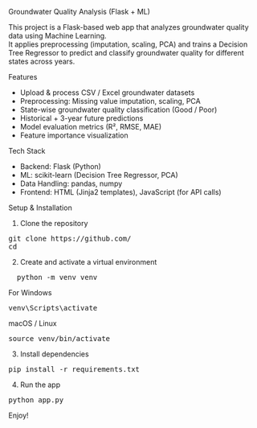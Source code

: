 Groundwater Quality Analysis (Flask + ML)

This project is a Flask-based web app that analyzes groundwater quality data using Machine Learning.  
It applies preprocessing (imputation, scaling, PCA) and trains a Decision Tree Regressor to predict and classify groundwater quality for different states across years.  


Features
- Upload & process CSV / Excel groundwater datasets  
- Preprocessing: Missing value imputation, scaling, PCA  
- State-wise groundwater quality classification (Good / Poor)  
- Historical + 3-year future predictions  
- Model evaluation metrics (R², RMSE, MAE)  
- Feature importance visualization  


Tech Stack
- Backend: Flask (Python)  
- ML: scikit-learn (Decision Tree Regressor, PCA)  
- Data Handling: pandas, numpy  
- Frontend: HTML (Jinja2 templates), JavaScript (for API calls)  

Setup & Installation

1. Clone the repository
<pre>
git clone https://github.com/
cd <repo>
</pre>
2. Create and activate a virtual environment
<pre>
  python -m venv venv
</pre>
For Windows
<pre>
venv\Scripts\activate
</pre>
macOS / Linux
<pre>
source venv/bin/activate
</pre>
3. Install dependencies
<pre>
pip install -r requirements.txt
</pre>
4. Run the app
<pre>
python app.py
</pre>
Enjoy!
